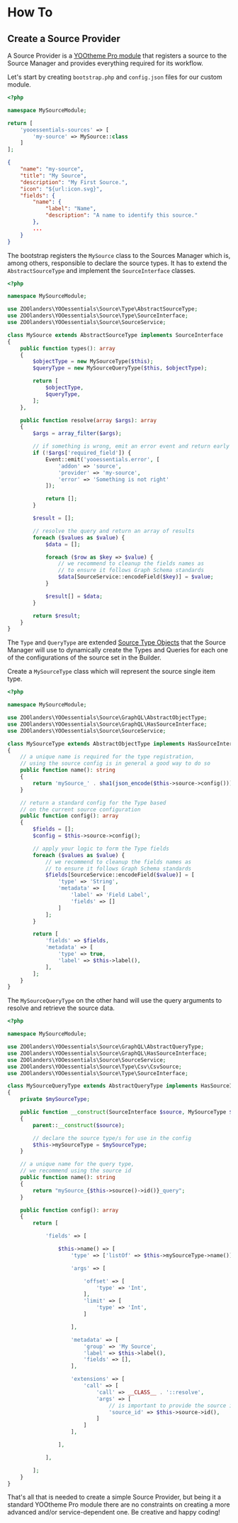 # How To

## Create a Source Provider

A Source Provider is a [YOOtheme Pro module](https://yootheme.com/support/yootheme-pro/joomla/developers-modules) that registers a source to the Source Manager and provides everything required for its workflow.

Let's start by creating `bootstrap.php` and `config.json` files for our custom module.

```php
<?php

namespace MySourceModule;

return [
    'yooessentials-sources' => [
        'my-source' => MySource::class
    ]
];
```

```json
{
    "name": "my-source",
    "title": "My Source",
    "description": "My First Source.",
    "icon": "${url:icon.svg}",
    "fields": {
        "name": {
            "label": "Name",
            "description": "A name to identify this source."
        },
        ...
    }
}
```

The bootstrap registers the `MySource` class to the Sources Manager which is, among others, responsible to declare the source types. It has to extend the `AbstractSourceType` and implement the `SourceInterface` classes.

```php
<?php

namespace MySourceModule;

use ZOOlanders\YOOessentials\Source\Type\AbstractSourceType;
use ZOOlanders\YOOessentials\Source\Type\SourceInterface;
use ZOOlanders\YOOessentials\Source\SourceService;

class MySource extends AbstractSourceType implements SourceInterface
{
    public function types(): array
    {
        $objectType = new MySourceType($this);
        $queryType = new MySourceQueryType($this, $objectType);

        return [
            $objectType,
            $queryType,
        ];
    },

    public function resolve(array $args): array
    {
        $args = array_filter($args);

        // if something is wrong, emit an error event and return early
        if (!$args['required_field']) {
            Event::emit('yooessentials.error', [
                'addon' => 'source',
                'provider' => 'my-source',
                'error' => 'Something is not right'
            ]);

            return [];
        }

        $result = [];

        // resolve the query and return an array of results
        foreach ($values as $value) {
            $data = [];

            foreach ($row as $key => $value) {
                // we recommend to cleanup the fields names as
                // to ensure it follows Graph Schema standards
                $data[SourceService::encodeField($key)] = $value;
            }

            $result[] = $data;
        }

        return $result;
    }
}
```

The `Type` and `QueryType` are extended [Source Type Objects](https://yootheme.com/support/yootheme-pro/joomla/developers-sources) that the Source Manager will use to dynamically create the Types and Queries for each one of the configurations of the source set in the Builder.

Create a `MySourceType` class which will represent the source single item type.

```php
<?php

namespace MySourceModule;

use ZOOlanders\YOOessentials\Source\GraphQL\AbstractObjectType;
use ZOOlanders\YOOessentials\Source\GraphQL\HasSourceInterface;
use ZOOlanders\YOOessentials\Source\SourceService;

class MySourceType extends AbstractObjectType implements HasSourceInterface
{
    // a unique name is required for the type registration,
    // using the source config is in general a good way to do so
    public function name(): string
    {
        return 'mySource_' . sha1(json_encode($this->source->config())));
    }

    // return a standard config for the Type based
    // on the current source configuration
    public function config(): array
    {
        $fields = [];
        $config = $this->source->config();

        // apply your logic to form the Type fields
        foreach ($values as $value) {
            // we recommend to cleanup the fields names as
            // to ensure it follows Graph Schema standards
            $fields[SourceService::encodeField($value)] = [
                'type' => 'String',
                'metadata' => [
                    'label' => 'Field Label',
                    'fields' => []
                ]
            ];
        }

        return [
            'fields' => $fields,
            'metadata' => [
                'type' => true,
                'label' => $this->label(),
            ],
        ];
    }
}
```

The `MySourceQueryType` on the other hand will use the query arguments to resolve and retrieve the source data.

```php
<?php

namespace MySourceModule;

use ZOOlanders\YOOessentials\Source\GraphQL\AbstractQueryType;
use ZOOlanders\YOOessentials\Source\GraphQL\HasSourceInterface;
use ZOOlanders\YOOessentials\Source\SourceService;
use ZOOlanders\YOOessentials\Source\Type\Csv\CsvSource;
use ZOOlanders\YOOessentials\Source\Type\SourceInterface;

class MySourceQueryType extends AbstractQueryType implements HasSourceInterface
{
    private $mySourceType;

    public function __construct(SourceInterface $source, MySourceType $mySourceType)
    {
        parent::__construct($source);

        // declare the source type/s for use in the config
        $this->mySourceType = $mySourceType;
    }

    // a unique name for the query type,
    // we recommend using the source id
    public function name(): string
    {
        return "mySource_{$this->source()->id()}_query";
    }

    public function config(): array
    {
        return [

            'fields' => [

                $this->name() => [
                    'type' => ['listOf' => $this->mySourceType->name()],

                    'args' => [

                        'offset' => [
                            'type' => 'Int',
                        ],
                        'limit' => [
                            'type' => 'Int',
                        ]

                    ],

                    'metadata' => [
                        'group' => 'My Source',
                        'label' => $this->label(),
                        'fields' => [],
                    ],

                    'extensions' => [
                        'call' => [
                            'call' => __CLASS__ . '::resolve',
                            'args' => [
                                // is important to provide the source id
                                'source_id' => $this->source->id(),
                            ]
                        ]
                    ],

                ],

            ],

        ];
    }
}
```

That's all that is needed to create a simple Source Provider, but being it a standard YOOtheme Pro module there are no constraints on creating a more advanced and/or service-dependent one. Be creative and happy coding!
